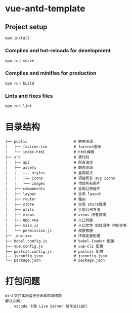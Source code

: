 # vue-antd-template

## Project setup
```
npm install
```

### Compiles and hot-reloads for development
```
npm run serve
```

### Compiles and minifies for production
```
npm run build
```

### Lints and fixes files
```
npm run lint
```

# 目录结构

```
├── public                     # 静态资源
│   │── favicon.ico            # favicon图标
│   └── index.html             # html模板
├── src                        # 源代码
│   ├── api                    # 所有请求
│   ├── assets                 # 静态资源
|   |   |—— styles             # 全局样式
|   |   |—— icons              # 项目所有 svg icons
|   |   └── images             # 项目所有图片
│   ├── components             # 全局公用组件
│   ├── layout                 # 全局 layout
│   ├── router                 # 路由
│   ├── store                  # 全局 store管理
│   ├── utils                  # 全局公用方法
│   ├── views                  # views 所有页面
│   ├── App.vue                # 入口页面
│   ├── main.js                # 入口文件 加载组件 初始化等
│   └── permission.js          # 权限管理
├── .env.xxx                   # 环境变量配置
├── babel.config.js            # babel-loader 配置
├── vue.config.js              # vue-cli 配置
├── postcss.config.js          # postcss 配置
|—— jsconfig.json              # jsconfig.json
└── package.json               # package.json
```

# 打包问题
```
dist文件本地运行会出现跨域问题
解决方案：
    vscode 下载 Live Server 插件进行运行
```